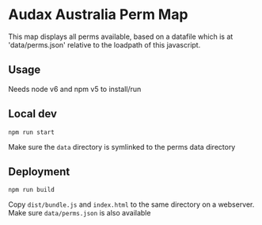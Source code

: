 # Audax Australia Perm Map

This map displays all perms available, based on a datafile which is at 'data/perms.json' relative to the loadpath of this javascript.

## Usage

Needs node v6 and npm v5 to install/run

## Local dev

`npm run start`

Make sure the `data` directory is symlinked to the perms data directory

## Deployment

`npm run build`

Copy `dist/bundle.js` and `index.html` to the same directory on a webserver. Make sure `data/perms.json` is also available
